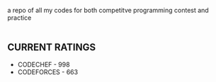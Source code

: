 a repo of all my codes for both competitve programming  contest and practice  
<br> 
## CURRENT RATINGS 

- CODECHEF - 998
- CODEFORCES - 663

